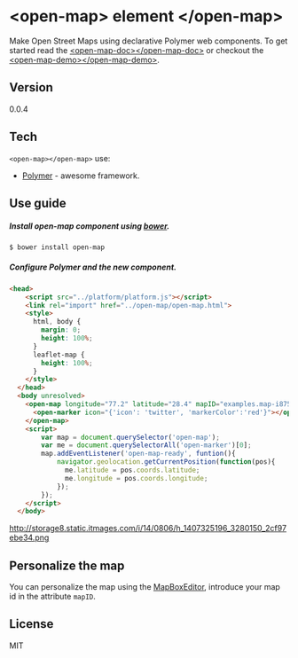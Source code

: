 &lt;open-map&gt; element &lt;/open-map&gt;
==========================================

Make Open Street Maps using declarative Polymer web components. To get started read the [&lt;open-map-doc&gt;&lt;/open-map-doc&gt;] or checkout the [&lt;open-map-demo&gt;&lt;/open-map-demo&gt;].


Version
----

0.0.4

Tech
-----------

`<open-map></open-map>` use:
* [Polymer] - awesome framework.

Use guide
--------------
##### Install open-map component using [bower].

```sh
$ bower install open-map

```

##### Configure Polymer and the new component.

```html
<head>
    <script src="../platform/platform.js"></script>
    <link rel="import" href="../open-map/open-map.html">
    <style>
      html, body {
        margin: 0;
        height: 100%;
      }
      leaflet-map {
        height: 100%;
      }
    </style>
  </head>
  <body unresolved>
    <open-map longitude="77.2" latitude="28.4" mapID="examples.map-i875kd35">
      <open-marker icon="{'icon': 'twitter', 'markerColor':'red'}"></open-marker>
    </open-map>
    <script>
        var map = document.querySelector('open-map');
        var me = document.querySelectorAll('open-marker')[0];
        map.addEventListener('open-map-ready', funtion(){
            navigator.geolocation.getCurrentPosition(function(pos){
              me.latitude = pos.coords.latitude;
              me.longitude = pos.coords.longitude;
            });
        });
    </script>
  </body>
```

http://storage8.static.itmages.com/i/14/0806/h_1407325196_3280150_2cf97ebe34.png

Personalize the map
-------------------
You can personalize the map using the [MapBoxEditor], introduce your map id in the attribute `mapID`.

License
----
MIT


[&lt;open-map-demo&gt;&lt;/open-map-demo&gt;]:https://ruben96.github.io/open-map/components/open-map/demo.html
[&lt;open-map-doc&gt;&lt;/open-map-doc&gt;]:https://ruben96.github.io/open-map
[Polymer]:http://www.polymer-project.org/
[MapBoxEditor]:https://www.mapbox.com/editor
[bower]:http://bower.io/
